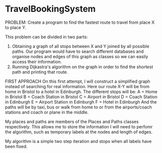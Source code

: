 # TravelBookingSystem

PROBLEM: Create a program to find the fastest route to travel from place X to place Y.

This problem can be divided in two parts: 
1) Obtaining a graph of all stops between X and Y joined by all possible paths. Our program would have to search different databases and organise nodes and edges of this graph as classes so we can easily access their information.
2) Running Dijkastra's algorithm on the graph in order to find the shortest path and printing that route.

FIRST APPROACH
On this first attempt, I will construct a simplified graph instead of searching for real information. Here our route X-Y will be from home in Bristol to a hotel in Edinburgh. The different stops will be:
A = Home in Bristol
B = Coach Station in Bristol
C = Airport in Bristol
D = Coach Station in Edinburgh
E = Airport Station in Edinburgh
F = Hotel in Edinburgh
And the paths will be by taxi, bus or walk from home to or from the airports/coach stations and coach or plane in the middle.

My places and paths are members of the Places and Paths classes respectively. This allows me to store the information I will need to perfomr the algorithm, such as temporary labels at the nodes and length of edges.

My algorithm is a simple two step iteration and stops when all labels have been fixed.

